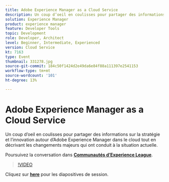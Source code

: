 ```yaml
---
title: Adobe Experience Manager as a Cloud Service
description: Un coup d’oeil en coulisses pour partager des informations sur la stratégie et l’innovation autour d’Adobe Experience Manager dans le cloud tout en décrivant les changements majeurs qui ont conduit à la situation actuelle. Cette session a été diffusée dans le cadre d’un événement de contenu Adobe Developers Live.
solution: Experience Manager
product: experience manager
feature: Developer Tools
topic: Development
role: Developer, Architect
level: Beginner, Intermediate, Experienced
version: Cloud Service
kt: 7163
type: Event
thumbnail: 331278.jpg
source-git-commit: 184c50f1424d2e49da6e84f88a111397e2541153
workflow-type: tm+mt
source-wordcount: '101'
ht-degree: 13%

---
```



# Adobe Experience Manager as a Cloud Service

Un coup d’oeil en coulisses pour partager des informations sur la stratégie et l’innovation autour d’Adobe Experience Manager dans le cloud tout en décrivant les changements majeurs qui ont conduit à la situation actuelle.

Poursuivez la conversation dans **[Communautés d’Experience League](http://adobe.ly/36Yd3v6)**.

>[!VIDEO](https://video.tv.adobe.com/v/331278/?quality=12&learn=on&hidetitle=true)

Cliquez sur **[here](/help/adobe-developers-live/assets/experience-manager-as-cloud-service.pdf)** pour les diapositives de session.
